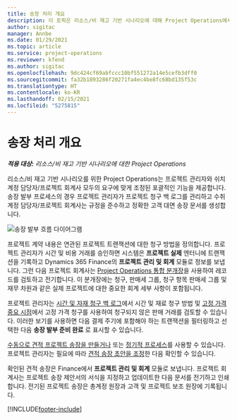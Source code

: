 ```yaml
---
title: 송장 처리 개요
description: 이 토픽은 리소스/비 재고 기반 시나리오에 대해 Project Operations에서 송장 발부 프로세스 개요를 제공합니다.
author: sigitac
manager: Annbe
ms.date: 01/29/2021
ms.topic: article
ms.service: project-operations
ms.reviewer: kfend
ms.author: sigitac
ms.openlocfilehash: 9dc424cf69abfccc10bf551272a14e5cefb3dff0
ms.sourcegitcommit: fa32b1893286f20271fa4ec4be8fc68bd135f53c
ms.translationtype: HT
ms.contentlocale: ko-KR
ms.lasthandoff: 02/15/2021
ms.locfileid: "5275815"
---
```

# <a name="invoicing-process-overview"></a>송장 처리 개요

_**적용 대상:** 리소스/비 재고 기반 시나리오에 대한 Project Operations_

리소스/비 재고 기반 시나리오를 위한 Project Operations는 프로젝트 관리자와 쉬치 계정 담당자/프로젝트 회계사 모두의 요구에 맞게 조정된 포괄적인 기능을 제공합니다. 송장 발부 프로세스의 경우 프로젝트 관리자가 프로젝트 청구 백 로그를 관리하고 수취 계정 담당자/프로젝트 회계사는 규정을 준수하고 정확한 고객 대면 송장 문서를 생성합니다.

![송장 발부 흐름 다이어그램](./media/invoicing-flow.png)

프로젝트 계약 내용은 연관된 프로젝트 트랜잭션에 대한 청구 방법을 정의합니다. 프로젝트 관리자가 시간 및 비용 거래를 승인하면 시스템은 **프로젝트 실제** 엔터니에 트랜잭션을 기록하고 Dynamics 365 Finance의 **프로젝트 관리 및 회계** 모듈로 정보를 보냅니다. 그런 다음 프로젝트 회계사는 [Project Operations 통합 분개장](../project-accounting/project-operations-integration-journal.md)을 사용하여 레코드를 검토하고 전기합니다. 이 분개장에는 청구, 판매세 그룹, 청구 항목 판매세 그룹 및 재무 차원과 같은 실제 프로젝트에 대한 중요한 회계 세부 사항이 포함됩니다.

프로젝트 관리자는 [시간 및 자재 청구 백 로그](../proforma-invoicing/manage-billing-backlog.md#time-and-material-billing-backlog)에서 시간 및 재료 청구 방법 및 [고정 가격 중요 시점](../proforma-invoicing/manage-billing-backlog.md#fixed-price-milestones)에서 고정 가격 청구를 사용하여 청구되지 않은 판매 거래를 검토할 수 있습니다. 이러한 보기를 사용하면 다음 결제 주기에 포함해야 하는 트랜잭션을 필터링하고 선택한 다음 **송장 발부 준비 완료** 로 표시할 수 있습니다.

[수동으로 견적 프로젝트 송장을 만들거나](../proforma-invoicing/create-manual-proforma-invoice.md) 또는 [정기적 프로세스](../proforma-invoicing/configure-automated-invoice-creation.md)를 사용할 수 있습니다. 프로젝트 관리자는 필요에 따라 [견적 송장 초안을 조정](../proforma-invoicing/manage-proforma-invoice.md)한 다음 확인할 수 있습니다.

확인된 견적 송장은 Finance에서 **프로젝트 관리 및 회계** 모듈로 보냅니다. 프로젝트 회계사는 프로젝트 송장 제안서의 서식을 지정하고 업데이트한 다음 문서를 전기하고 인쇄합니다. 전기된 프로젝트 송장은 총계정 원장과 고객 및 프로젝트 보조 원장에 기록됩니다.


[!INCLUDE[footer-include](../includes/footer-banner.md)]
